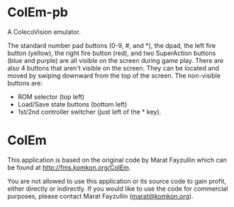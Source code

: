 ColEm-pb
========

A ColecoVision emulator.

The standard number pad buttons (0-9, #, and *), the dpad, the left fire button (yellow), the right fire button (red), and two SuperAction buttons (blue and purple) are all visible on the screen during game play. There are also 4 buttons that aren't visible on the screen. They can be located and moved by swiping downward from the top of the screen. The non-visible buttons are:
- ROM selector (top left)
- Load/Save state buttons (bottom left)
- 1st/2nd controller switcher (just left of the * key).

ColEm
=====

This application is based on the original code by Marat Fayzullin which can be found at http://fms.komkon.org/ColEm.

You are not allowed to use this application or its source code to gain profit, either directly or indirectly. If you would like to use the code for commercial purposes, please contact Marat Fayzullin (marat@komkon.org).